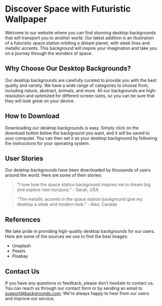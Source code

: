 <!--font:Poppins-->

# Discover Space with Futuristic Wallpaper

Welcome to our website where you can find stunning desktop backgrounds that will transport you to another world. Our latest addition is an illustration of a futuristic space station orbiting a distant planet, with sleek lines and metallic accents. This background will inspire your imagination and take you on a journey through the wonders of space.

## Why Choose Our Desktop Backgrounds?

Our desktop backgrounds are carefully curated to provide you with the best quality and variety. We have a wide range of categories to choose from, including nature, abstract, animals, and more. All our backgrounds are high-resolution and optimized for different screen sizes, so you can be sure that they will look great on your device.

## How to Download

Downloading our desktop backgrounds is easy. Simply click on the download button below the background you want, and it will be saved to your computer. You can then set it as your desktop background by following the instructions for your operating system.

## User Stories

Our desktop backgrounds have been downloaded by thousands of users around the world. Here are some of their stories:

> "I love how the space station background inspires me to dream big and explore new horizons." - Sarah, USA

> "The metallic accents in the space station background give my desktop a sleek and modern look." - Alex, Canada

## References

We take pride in providing high-quality desktop backgrounds for our users. Here are some of the sources we use to find the best images:

- Unsplash
- Pexels
- Pixabay

## Contact Us

If you have any questions or feedback, please don't hesitate to contact us. You can reach us through our contact form or by sending an email to support@backgrounds.com. We're always happy to hear from our users and improve our service.

<!--

Write me content for website with wallpaper which alt text is:

"An illustration of a futuristic space station orbiting a distant planet, with sleek lines and metallic accents."

The name/title of the page should not be 1:1 copy of the alt text but rather a real content of the website which is using this wallpaper.

- Use markdown format 
- Start with heading
- Heading should be short and concise
- The content should look like a real website 
- The website should not be about the wallpaper, wallpaper is just a related background
- Heading should be contain work "wallpaper" or "background"
- Include real sections like references, contact, user stories, etc. use things relevant to the page purpose.
- Feel free to use structure like headings, bullets, numbering, blockquotes, paragraphs, horizontal lines, etc.
- You can use formatting like bold or _italic_
- You can include UTF-8 emojis
- Links should be only #hash anchors (and you can refer to the document itself)
- Do not include images


---


# Futuristic Space Station Wallpaper for Your Desktop Background

Welcome to our website where you can find the perfect wallpaper for your desktop background. Our latest addition is an illustration of a futuristic space station orbiting a distant planet, with sleek lines and metallic accents. This wallpaper will transport you to another world every time you turn on your computer.

## Why Choose Our Wallpapers?

Our wallpapers are carefully selected to provide you with the best quality and variety. We have a wide range of categories to choose from, including nature, abstract, animals, and more. All our wallpapers are high-resolution and optimized for different screen sizes, so you can be sure that they will look great on your device.

## How to Download

Downloading our wallpapers is easy. Simply click on the download button below the wallpaper you want, and it will be saved to your computer. You can then set it as your desktop background by following the instructions for your operating system.

## User Stories

Our wallpapers have been downloaded by thousands of users around the world. Here are some of their stories:

> "I love the variety of wallpapers available on this website. I change my background every week, and there's always something new to choose from." - Jane, USA

> "The space station wallpaper is amazing! It's like having a window into another world right on my desktop." - Mark, Canada

## References

We take pride in providing high-quality wallpapers for our users. Here are some of the sources we use to find the best images:

- Unsplash
- Pexels
- Pixabay

## Contact Us

If you have any questions or feedback, please don't hesitate to contact us. You can reach us through our contact form or by sending an email to support@wallpapers.com. We're always happy to hear from our users and improve our service.


---


Heading should not include word "wallpaper". The website should not be about the wallpaper itself, wallpaper is just a related background, rewrite whole content.


---


# Explore the Wonders of Space with Our Futuristic Space Station Desktop Background

Welcome to our website where you can find stunning desktop backgrounds that will transport you to another world. Our latest addition is an illustration of a futuristic space station orbiting a distant planet, with sleek lines and metallic accents. This background will inspire your imagination and take you on a journey through the wonders of space.

## Why Choose Our Desktop Backgrounds?

Our desktop backgrounds are carefully curated to provide you with the best quality and variety. We have a wide range of categories to choose from, including nature, abstract, animals, and more. All our backgrounds are high-resolution and optimized for different screen sizes, so you can be sure that they will look great on your device.

## How to Download

Downloading our desktop backgrounds is easy. Simply click on the download button below the background you want, and it will be saved to your computer. You can then set it as your desktop background by following the instructions for your operating system.

## User Stories

Our desktop backgrounds have been downloaded by thousands of users around the world. Here are some of their stories:

> "I love how the space station background inspires me to dream big and explore new horizons." - Sarah, USA

> "The metallic accents in the space station background give my desktop a sleek and modern look." - Alex, Canada

## References

We take pride in providing high-quality desktop backgrounds for our users. Here are some of the sources we use to find the best images:

- Unsplash
- Pexels
- Pixabay

## Contact Us

If you have any questions or feedback, please don't hesitate to contact us. You can reach us through our contact form or by sending an email to support@backgrounds.com. We're always happy to hear from our users and improve our service.


---


Write me a Google font which is best fitting for the website.

Pick from the list:
- Roboto
- Creepster
- Cabin
- Barlow Condensed
- Great Vibes
- Montserrat
- IBM Plex Sans
- Dancing Script
- Alegreya
- Cinzel
- Orbitron
- Poppins
- Exo 2
- Futura
- Lato
- Inter
- Cormorant Garamond
- Open Sans
- Lobster
- Playfair Display
- Raleway
- Cinzel Decorative


Write just the font name nothing else.


---


Poppins

-->
